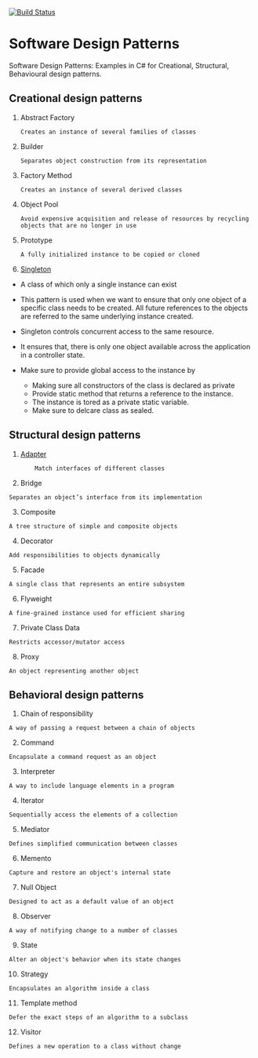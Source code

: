 
[![Build Status](https://dev.azure.com/amitshahidev/DesignPatterns/_apis/build/status/DesignPatterns-ASP.NET%20Core-CI?branchName=master)](https://dev.azure.com/amitshahidev/DesignPatterns/_build/latest?definitionId=2&branchName=master)


# Software Design Patterns
Software Design Patterns: Examples in C# for Creational, Structural, Behavioural design patterns.

## Creational design patterns



1. Abstract Factory
     ```
    Creates an instance of several families of classes
      ```

2. Builder
      ```
    Separates object construction from its representation
      ```

3. Factory Method
     ```
    Creates an instance of several derived classes
      ```

4. Object Pool
      ```
    Avoid expensive acquisition and release of resources by recycling objects that are no longer in use
      ``` 

5. Prototype
     ```
    A fully initialized instance to be copied or cloned
      ```
     
6. [Singleton](https://github.com/amit-shahi/Design-Patterns/tree/master/Singleton 'Singleton Pattern')
      
* A class of which only a single instance can exist
     
* This pattern is used when we want to ensure that only one object of a specific class needs to be created. All future references to the objects are referred to the same underlying instance created.

* Singleton controls concurrent access to the same resource.

* It ensures that, there is only one object available across the application in a controller state.

* Make sure to provide global access to the instance by 
  - Making sure all constructors of the class is declared as private
  - Provide static method that returns a reference to the instance.
  - The instance is tored as a private static variable.
  - Make sure to delcare class as sealed.
  



## Structural design patterns

1. [Adapter](https://github.com/amit-shahi/Design-Patterns/tree/master/Adapter 'Adapter Pattern')
    ```
        Match interfaces of different classes
    ```

2. Bridge
 ```
Separates an object’s interface from its implementation
 ```

3. Composite
 ```
A tree structure of simple and composite objects
 ```

4. Decorator
 ```
Add responsibilities to objects dynamically
 ```

5. Facade
 ```
A single class that represents an entire subsystem
 ```

6. Flyweight
 ```
A fine-grained instance used for efficient sharing
 ```

7. Private Class Data
 ```
Restricts accessor/mutator access
 ```

8. Proxy
 ```
An object representing another object
 ```



## Behavioral design patterns

1. Chain of responsibility
 ```
A way of passing a request between a chain of objects
 ```

2. Command
 ```
Encapsulate a command request as an object
 ```

3. Interpreter
 ```
A way to include language elements in a program
 ```

4. Iterator
 ```
Sequentially access the elements of a collection
 ```
 
5. Mediator
 ```
Defines simplified communication between classes
 ```

6. Memento
 ```
Capture and restore an object's internal state
 ```

7. Null Object
 ```
Designed to act as a default value of an object
 ```

8. Observer
 ```
A way of notifying change to a number of classes
 ```

9. State
 ```
Alter an object's behavior when its state changes
 ```

10. Strategy
 ```
Encapsulates an algorithm inside a class
 ```

11. Template method
 ```
Defer the exact steps of an algorithm to a subclass
 ```

12. Visitor
 ```
Defines a new operation to a class without change
 ```
